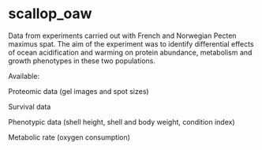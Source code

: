 # scallop_oaw
Data from experiments carried out with French and Norwegian Pecten maximus spat. The aim of the experiment was to identify differential effects of ocean acidification and warming on protein abundance, metabolism and growth phenotypes in these two populations. 

Available:

Proteomic data (gel images and spot sizes)

Survival data

Phenotypic data (shell height, shell and body weight, condition index)

Metabolic rate (oxygen consumption)
